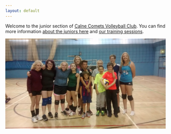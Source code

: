 ```yaml
---
layout: default
---
```


Welcome to the junior section of [Calne Comets Volleyball Club](http://www.calnecomets.co.uk/). You can find more information [about the juniors here](/about/) and [our training sessions](/training.html).

![Current squad](/images/IMG_20150904_200637543.jpg "The juniors after their first training session")

